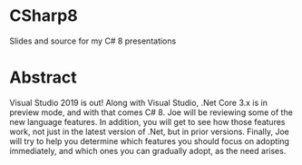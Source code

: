 # CSharp8
Slides and source for my C# 8 presentations

# Abstract

Visual Studio 2019 is out! Along with Visual Studio, 
.Net Core 3.x is in preview mode, and with that comes C# 8. 
Joe will be reviewing some of the new language features. In addition, 
you will get to see how those features work, not just in the latest 
version of .Net, but in prior versions. Finally, Joe will try 
to help you determine which features you should focus on adopting 
immediately, and which ones you can gradually adopt, 
as the need arises.
